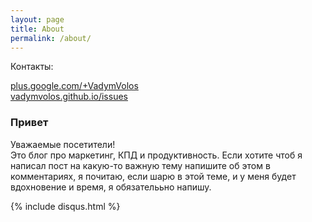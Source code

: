```yaml
---
layout: page
title: About
permalink: /about/
---
```

Контакты:

<a href="https://plus.google.com/+VadymVolos" target="_blank" rel="nofollow">plus.google.com/+VadymVolos</a> <br>
<a href="https://github.com/VadymVolos/vadymvolos.github.io/issues" target="_blank" rel="nofollow">vadymvolos.github.io/issues</a>


### Привет

Уважаемые посетители! 
<br>
Это блог про маркетинг, КПД и продуктивность.
Если хотите чтоб я написал пост на какую-то важную тему напишите об этом в комментариях, я почитаю, если шарю в этой теме, и у меня будет вдохновение и время, я обязателььно напишу.

<!--
br>
Категории и Теги:

<a href="https://vadymvolos.github.io/blog/category/" target="_blank" rel="nofollow">vadymvolos.github.io/blog/category/</a> <br>
<a href="https://vadymvolos.github.io/blog/tag/" target="_blank" rel="nofollow">vadymvolos.github.io/blog/tag/</a>  
-->

{% include disqus.html %}
